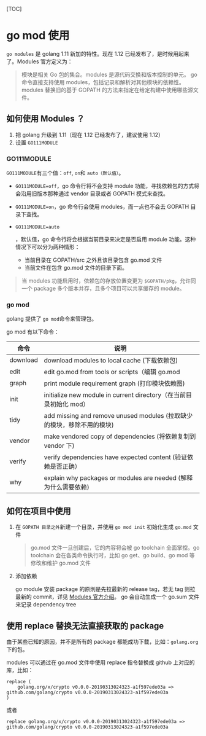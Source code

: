 [TOC]

# go mod 使用

`go modules` 是 golang 1.11 新加的特性。现在 1.12 已经发布了，是时候用起来了。Modules 官方定义为：

> 模块是相关 Go 包的集合。modules 是源代码交换和版本控制的单元。 go 命令直接支持使用 modules，包括记录和解析对其他模块的依赖性。modules 替换旧的基于 GOPATH 的方法来指定在给定构建中使用哪些源文件。

## 如何使用 Modules ？

1. 把 golang 升级到 1.11（现在 1.12 已经发布了，建议使用 1.12）
2. 设置 `GO111MODULE`

### GO111MODULE

`GO111MODULE`有三个值：`off`, `on`和 `auto（默认值）`。

- `GO111MODULE=off`，go 命令行将不会支持 module 功能，寻找依赖包的方式将会沿用旧版本那种通过 vendor 目录或者 GOPATH 模式来查找。

- `GO111MODULE=on`，go 命令行会使用 modules，而一点也不会去 GOPATH 目录下查找。

- ```
  GO111MODULE=auto
  ```

  ，默认值，go 命令行将会根据当前目录来决定是否启用 module 功能。这种情况下可以分为两种情形：

  - 当前目录在 GOPATH/src 之外且该目录包含 go.mod 文件
  - 当前文件在包含 go.mod 文件的目录下面。

> 当 modules 功能启用时，依赖包的存放位置变更为 `$GOPATH/pkg`，允许同一个 package 多个版本并存，且多个项目可以共享缓存的 module。

### go mod

golang 提供了 `go mod`命令来管理包。

go mod 有以下命令：

| 命令     | 说明                                                         |
| -------- | ------------------------------------------------------------ |
| download | download modules to local cache (下载依赖包)                 |
| edit     | edit go.mod from tools or scripts（编辑 go.mod               |
| graph    | print module requirement graph (打印模块依赖图)              |
| init     | initialize new module in current directory（在当前目录初始化 mod） |
| tidy     | add missing and remove unused modules (拉取缺少的模块，移除不用的模块) |
| vendor   | make vendored copy of dependencies (将依赖复制到 vendor 下)  |
| verify   | verify dependencies have expected content (验证依赖是否正确） |
| why      | explain why packages or modules are needed (解释为什么需要依赖) |

## 如何在项目中使用

1. 在 `GOPATH 目录之外`新建一个目录，并使用 `go mod init` 初始化生成 `go.mod` 文件

   > go.mod 文件一旦创建后，它的内容将会被 go toolchain 全面掌控。go toolchain 会在各类命令执行时，比如 go get、go build、go mod 等修改和维护 go.mod 文件

2. 添加依赖

   go module 安装 package 的原則是先拉最新的 release tag，若无 tag 则拉最新的 commit，详见 [Modules 官方介绍](https://link.juejin.im/?target=https%3A%2F%2Fgithub.com%2Fgolang%2Fgo%2Fwiki%2FModules)。 go 会自动生成一个 go.sum 文件来记录 dependency tree

## 使用 replace 替换无法直接获取的 package

由于某些已知的原因，并不是所有的 package 都能成功下载，比如：`golang.org`下的包。

modules 可以通过在 go.mod 文件中使用 replace 指令替换成 github 上对应的库，比如：

```
replace (
	golang.org/x/crypto v0.0.0-20190313024323-a1f597ede03a => github.com/golang/crypto v0.0.0-20190313024323-a1f597ede03a
)
```

或者

```
replace golang.org/x/crypto v0.0.0-20190313024323-a1f597ede03a => github.com/golang/crypto v0.0.0-20190313024323-a1f597ede03a
```

